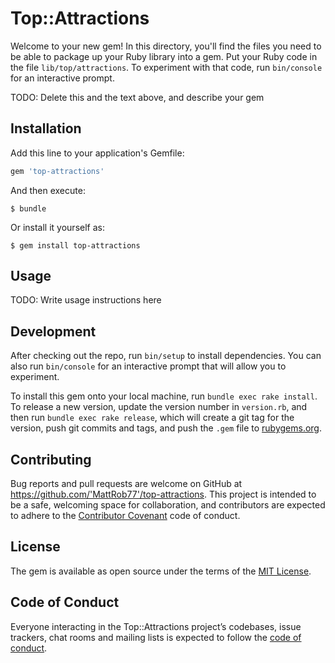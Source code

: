 # Top::Attractions

Welcome to your new gem! In this directory, you'll find the files you need to be able to package up your Ruby library into a gem. Put your Ruby code in the file `lib/top/attractions`. To experiment with that code, run `bin/console` for an interactive prompt.

TODO: Delete this and the text above, and describe your gem

## Installation

Add this line to your application's Gemfile:

```ruby
gem 'top-attractions'
```

And then execute:

    $ bundle

Or install it yourself as:

    $ gem install top-attractions

## Usage

TODO: Write usage instructions here

## Development

After checking out the repo, run `bin/setup` to install dependencies. You can also run `bin/console` for an interactive prompt that will allow you to experiment.

To install this gem onto your local machine, run `bundle exec rake install`. To release a new version, update the version number in `version.rb`, and then run `bundle exec rake release`, which will create a git tag for the version, push git commits and tags, and push the `.gem` file to [rubygems.org](https://rubygems.org).

## Contributing

Bug reports and pull requests are welcome on GitHub at https://github.com/'MattRob77'/top-attractions. This project is intended to be a safe, welcoming space for collaboration, and contributors are expected to adhere to the [Contributor Covenant](http://contributor-covenant.org) code of conduct.

## License

The gem is available as open source under the terms of the [MIT License](https://opensource.org/licenses/MIT).

## Code of Conduct

Everyone interacting in the Top::Attractions project’s codebases, issue trackers, chat rooms and mailing lists is expected to follow the [code of conduct](https://github.com/'MattRob77'/top-attractions/blob/master/CODE_OF_CONDUCT.md).
